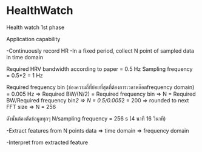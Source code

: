 # HealthWatch

Health watch 1st phase

Application capability

-Continuously record HR
-In a fixed period, collect N point of sampled data in time domain

Required HRV bandwidth according to paper = 0.5 Hz
Sampling frequency = 0.5*2 = 1 Hz

Required frequency bin (ช่องความถี่ที่ย่อยที่สุดที่ต้องการเวลาพล๊อตfrequency domain) = 0.005 Hz
=> Required BW/(N/2) = Required frequency bin
=> N = Required BW/Required frequency bin*2
=> N = 0.5/0.005*2 = 200 => rounded to next FFT size => N = 256

ดังนั้นต้องตัดข้อมูลทุกๆ N/sampling frequency = 256 s (4 นาที 16 วินาที)

-Extract features from N points data
 => time domain
 => frequency domain

-Interpret from extracted feature
